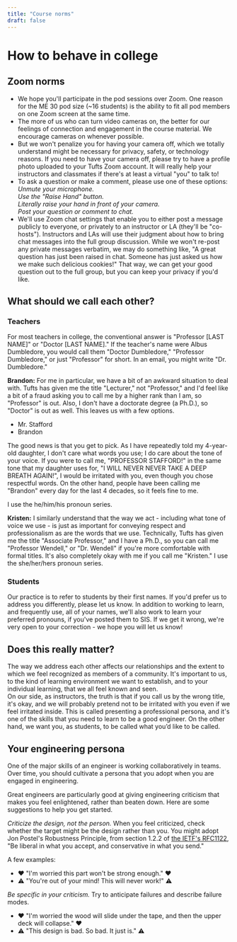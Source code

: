 ```yaml
---
title: "Course norms"
draft: false
---
```


# How to behave in college

## Zoom norms

* We hope you'll participate in the pod sessions over Zoom. One reason for the ME 30 pod size (~16 students) is the ability to fit all pod members on one Zoom screen at the same time.
* The more of us who can turn video cameras on, the better for our feelings of connection and engagement in the course material. We encourage cameras on whenever possible.  
* But we won't penalize you for having your camera off, which we totally understand might be necessary for privacy, safety, or technology reasons. If you need to have your camera off, please try to have a profile photo uploaded to your Tufts Zoom account. It will really help your instructors and classmates if there's at least a virtual "you" to talk to!  
* To ask a question or make a comment, please use one of these options:  
*Unmute your microphone.*  
*Use the "Raise Hand" button.*  
*Literally raise your hand in front of your camera.*  
*Post your question or comment to chat.*  
* We'll use Zoom chat settings that enable you to either post a message publicly to everyone, or privately to an instructor or LA (they'll be "co-hosts"). Instructors and LAs will use their judgment about how to bring chat messages into the full group discussion. While we won't re-post any private messages verbatim, we may do something like, "A great question has just been raised in chat. Someone has just asked us how we make such delicious cookies!" That way, we can get your good question out to the full group, but you can keep your privacy if you'd like.


## What should we call each other?

### Teachers

For most teachers in college, the conventional answer is "Professor [LAST NAME]" or "Doctor [LAST NAME]." If the teacher's name were Albus Dumbledore, you would call them "Doctor Dumbledore," "Professor Dumbledore," or just "Professor" for short. In an email, you might write "Dr. Dumbledore."

**Brandon:** For me in particular, we have a bit of an awkward situation to deal with. Tufts has given me the title "Lecturer," not "Professor," and I'd feel like a bit of a fraud asking you to call me by a higher rank than I am, so "Professor" is out. Also, I don't have a doctorate degree (a Ph.D.), so "Doctor" is out as well. This leaves us with a few options.

*   Mr. Stafford
*   Brandon

The good news is that you get to pick. As I have repeatedly told my 4-year-old daughter, I don't care what words you use; I do care about the tone of your voice. If you were to call me, "PROFESSOR STAFFORD!" in the same tone that my daughter uses for, "I WILL NEVER NEVER TAKE A DEEP BREATH AGAIN!", I would be irritated with you, even though you chose respectful words. On the other hand, people have been calling me "Brandon" every day for the last 4 decades, so it feels fine to me.

I use the he/him/his pronoun series.

**Kristen:** I similarly understand that the way we act - including what tone of voice we use - is just as important for conveying respect and professionalism as are the words that we use. Technically, Tufts has given me the title "Associate Professor," and I have a Ph.D., so you can call me "Professor Wendell," or "Dr. Wendell" if you're more comfortable with formal titles. It's also completely okay with me if you call me "Kristen." I use the she/her/hers pronoun series.

### Students

Our practice is to refer to students by their first names. If you'd prefer us to address you differently, please let us know. In addition to working to learn, and frequently use, all of your names, we'll also work to learn your preferred pronouns, if you've posted them to SIS. If we get it wrong, we're very open to your correction - we hope you will let us know! 

## Does this really matter?

The way we address each other affects our relationships and the extent to which we feel recognized as members of a community. It's important to us, to the kind of learning environment we want to establish, and to your individual learning, that we all feel known and seen.  
On our side, as instructors, the truth is that if you call us by the wrong title, it's okay, and we will probably pretend not to be irritated with you even if we feel irritated inside. This is called presenting a professional persona, and it's one of the skills that you need to learn to be a good engineer. On the other hand, we want you, as students, to be called what you’d like to be called. 

## Your engineering persona

One of the major skills of an engineer is working collaboratively in teams. Over time, you should cultivate a persona that you adopt when you are engaged in engineering.

Great engineers are particularly good at giving engineering criticism that makes you feel enlightened, rather than beaten down. Here are some suggestions to help you get started.

_Criticize the design, not the person._ When you feel criticized, check whether the target might be the design rather than you. You might adopt Jon Postel's Robustness Principle, from section 1.2.2 of [the IETF's RFC1122](https://www.ietf.org/rfc/rfc1122.txt), "Be liberal in what you accept, and conservative in what you send."

A few examples:

*   ❤ "I'm worried this part won't be strong enough." ❤
*   ⚠ "You're out of your mind! This will never work!" ⚠

_Be specific in your criticism._ Try to anticipate failures and describe failure modes.

*   ❤ "I'm worried the wood will slide under the tape, and then the upper deck will collapse." ❤
*   ⚠ "This design is bad. So bad. It just is." ⚠

